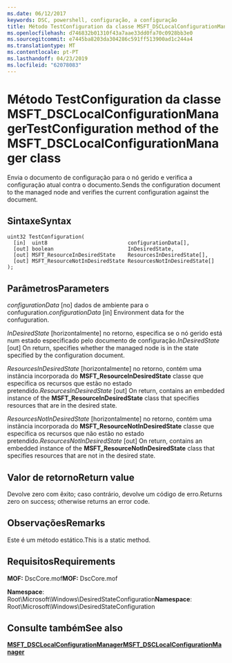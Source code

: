 ```yaml
---
ms.date: 06/12/2017
keywords: DSC, powershell, configuração, a configuração
title: Método TestConfiguration da classe MSFT_DSCLocalConfigurationManager
ms.openlocfilehash: d746832b01310f43a7aae33dd0fa70c0928bb3e0
ms.sourcegitcommit: e7445ba8203da304286c591ff513900ad1c244a4
ms.translationtype: MT
ms.contentlocale: pt-PT
ms.lasthandoff: 04/23/2019
ms.locfileid: "62078083"
---
```

# <a name="testconfiguration-method-of-the-msftdsclocalconfigurationmanager-class"></a><span data-ttu-id="cee2c-103">Método TestConfiguration da classe MSFT_DSCLocalConfigurationManager</span><span class="sxs-lookup"><span data-stu-id="cee2c-103">TestConfiguration method of the MSFT_DSCLocalConfigurationManager class</span></span>

<span data-ttu-id="cee2c-104">Envia o documento de configuração para o nó gerido e verifica a configuração atual contra o documento.</span><span class="sxs-lookup"><span data-stu-id="cee2c-104">Sends the configuration document to the managed node and verifies the current configuration against the document.</span></span>

## <a name="syntax"></a><span data-ttu-id="cee2c-105">Sintaxe</span><span class="sxs-lookup"><span data-stu-id="cee2c-105">Syntax</span></span>

```mof
uint32 TestConfiguration(
  [in]  uint8                          configurationData[],
  [out] boolean                        InDesiredState,
  [out] MSFT_ResourceInDesiredState    ResourcesInDesiredState[],
  [out] MSFT_ResourceNotInDesiredState ResourcesNotInDesiredState[]
);
```

## <a name="parameters"></a><span data-ttu-id="cee2c-106">Parâmetros</span><span class="sxs-lookup"><span data-stu-id="cee2c-106">Parameters</span></span>

<span data-ttu-id="cee2c-107">*configurationData* \[no\] dados de ambiente para o confuguration.</span><span class="sxs-lookup"><span data-stu-id="cee2c-107">*configurationData* \[in\] Environment data for the confuguration.</span></span>

<span data-ttu-id="cee2c-108">*InDesiredState* \[horizontalmente\] no retorno, especifica se o nó gerido está num estado especificado pelo documento de configuração.</span><span class="sxs-lookup"><span data-stu-id="cee2c-108">*InDesiredState* \[out\] On return, specifies whether the managed node is in the state specified by the configuration document.</span></span>

<span data-ttu-id="cee2c-109">*ResourcesInDesiredState* \[horizontalmente\] no retorno, contém uma instância incorporada do **MSFT_ResourceInDesiredState** classe que especifica os recursos que estão no estado pretendido.</span><span class="sxs-lookup"><span data-stu-id="cee2c-109">*ResourcesInDesiredState* \[out\] On return, contains an embedded instance of the **MSFT_ResourceInDesiredState** class that specifies resources that are in the desired state.</span></span>

<span data-ttu-id="cee2c-110">*ResourcesNotInDesiredState* \[horizontalmente\] no retorno, contém uma instância incorporada do **MSFT_ResourceNotInDesiredState** classe que especifica os recursos que não estão no estado pretendido.</span><span class="sxs-lookup"><span data-stu-id="cee2c-110">*ResourcesNotInDesiredState* \[out\] On return, contains an embedded instance of the **MSFT_ResourceNotInDesiredState** class that specifies resources that are not in the desired state.</span></span>

## <a name="return-value"></a><span data-ttu-id="cee2c-111">Valor de retorno</span><span class="sxs-lookup"><span data-stu-id="cee2c-111">Return value</span></span>

<span data-ttu-id="cee2c-112">Devolve zero com êxito; caso contrário, devolve um código de erro.</span><span class="sxs-lookup"><span data-stu-id="cee2c-112">Returns zero on success; otherwise returns an error code.</span></span>

## <a name="remarks"></a><span data-ttu-id="cee2c-113">Observações</span><span class="sxs-lookup"><span data-stu-id="cee2c-113">Remarks</span></span>

<span data-ttu-id="cee2c-114">Este é um método estático.</span><span class="sxs-lookup"><span data-stu-id="cee2c-114">This is a static method.</span></span>

## <a name="requirements"></a><span data-ttu-id="cee2c-115">Requisitos</span><span class="sxs-lookup"><span data-stu-id="cee2c-115">Requirements</span></span>

<span data-ttu-id="cee2c-116">**MOF:** DscCore.mof</span><span class="sxs-lookup"><span data-stu-id="cee2c-116">**MOF:** DscCore.mof</span></span>

<span data-ttu-id="cee2c-117">**Namespace**: Root\Microsoft\Windows\DesiredStateConfiguration</span><span class="sxs-lookup"><span data-stu-id="cee2c-117">**Namespace**: Root\Microsoft\Windows\DesiredStateConfiguration</span></span>

## <a name="see-also"></a><span data-ttu-id="cee2c-118">Consulte também</span><span class="sxs-lookup"><span data-stu-id="cee2c-118">See also</span></span>

[<span data-ttu-id="cee2c-119">**MSFT_DSCLocalConfigurationManager**</span><span class="sxs-lookup"><span data-stu-id="cee2c-119">**MSFT_DSCLocalConfigurationManager**</span></span>](msft-dsclocalconfigurationmanager.md)